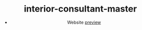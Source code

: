 <!-- Please update value in the {}  -->

<h1 align="center">interior-consultant-master
</h1>

<div align="center">
 
- Website [preview](https://shahshan20.github.io/interior-consultant-master/interior-consultant-master/index.html)
